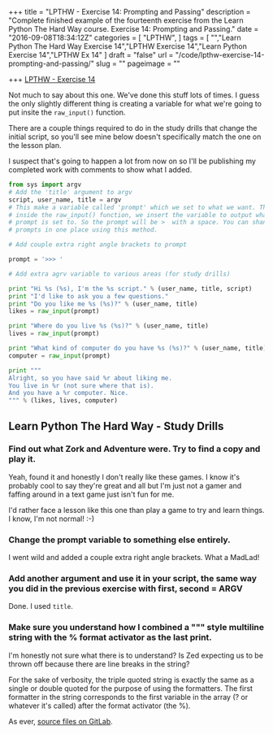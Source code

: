 +++
title = "LPTHW - Exercise 14: Prompting and Passing"
description = "Complete finished example of the fourteenth exercise from the Learn Python The Hard Way course. Exercise 14: Prompting and Passing."
date = "2016-09-08T18:34:12Z"
categories = [
  "LPTHW",
]
tags = [
  "","Learn Python The Hard Way Exercise 14","LPTHW Exercise 14","Learn Python Exercise 14","LPTHW Ex 14"
]
draft = "false"
url = "/code/lpthw-exercise-14-prompting-and-passing/"
slug = ""
pageimage = ""

+++
[LPTHW - Exercise 14](http://learnpythonthehardway.org/book/ex14.html)

Not much to say about this one. We've done this stuff lots of times. I guess the only slightly different thing is creating a variable for what we're going to put insite the `raw_input()` function.

There are a couple things required to do in the study drills that change the initial script, so you'll see mine below doesn't specifically match the one on the lesson plan. 

I suspect that's going to happen a lot from now on so I'll be publishing my completed work with comments to show what I added.

```python
from sys import argv
# Add the 'title' argument to argv
script, user_name, title = argv
# This make a variable called 'prompt' which we set to what we want. Then, when
# inside the raw_input() function, we insert the variable to output whatever 
# prompt is set to. So the prompt will be >  with a space. You can shange all 
# prompts in one place using this method. 

# Add couple extra right angle brackets to prompt

prompt = '>>> '

# Add extra agrv variable to various areas (for study drills)

print "Hi %s (%s), I'm the %s script." % (user_name, title, script)
print "I'd like to ask you a few questions."
print "Do you like me %s (%s)?" % (user_name, title)
likes = raw_input(prompt)

print "Where do you live %s (%s)?" % (user_name, title)
lives = raw_input(prompt)

print "What kind of computer do you have %s (%s)?" % (user_name, title)
computer = raw_input(prompt)

print """
Alright, so you have said %r about liking me.
You live in %r (not sure where that is).
And you have a %r computer. Nice.
""" % (likes, lives, computer)
```

## Learn Python The Hard Way - Study Drills

### Find out what Zork and Adventure were. Try to find a copy and play it.

Yeah, found it and honestly I don't really like these games. I know it's probably cool to say they're great and all but I'm just not a gamer and faffing around in a text game just isn't fun for me.

I'd rather face a lesson like this one than play a game to try and learn things. I know, I'm not normal! :-)

### Change the prompt variable to something else entirely.

I went wild and added a couple extra right angle brackets. What a MadLad!

### Add another argument and use it in your script, the same way you did in the previous exercise with first, second = ARGV

Done. I used `title`.

### Make sure you understand how I combined a """ style multiline string with the % format activator as the last print.

I'm honestly not sure what there is to understand? Is Zed expecting us to be thrown off because there are line breaks in the string? 

For the sake of verbosity, the triple quoted string is exactly the same as a single or double quoted for the purpose of using the formatters. The first formatter in the string corresponds to the first variable in the array (? or whatever it's called) after the format activator (the %).

As ever, [source files on GitLab](https://gitlab.com/josharcher/LPTHW).
